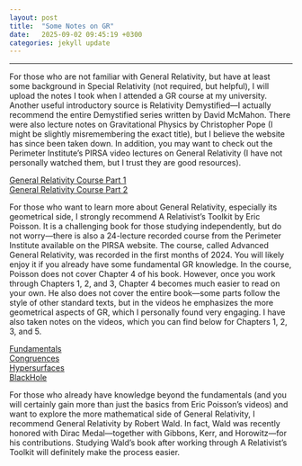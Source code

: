 ```yaml
---
layout: post
title:  "Some Notes on GR"
date:   2025-09-02 09:45:19 +0300
categories: jekyll update
---
```


---
For those who are not familiar with General Relativity, but have at least some background in Special Relativity (not required, but helpful), I will upload the notes I took when I attended a GR course at my university. Another useful introductory source is Relativity Demystified—I actually recommend the entire Demystified series written by David McMahon. There were also lecture notes on Gravitational Physics by Christopher Pope (I might be slightly misremembering the exact title), but I believe the website has since been taken down. In addition, you may want to check out the Perimeter Institute’s PIRSA video lectures on General Relativity (I have not personally watched them, but I trust they are good resources).

[General Relativity Course Part 1](/assets/files/gr1.pdf)<br>
[General Relativity Course Part 2](/assets/files/gr2.pdf)<br>

For those who want to learn more about General Relativity, especially its geometrical side, I strongly recommend A Relativist’s Toolkit by Eric Poisson. It is a challenging book for those studying independently, but do not worry—there is also a 24-lecture recorded course from the Perimeter Institute available on the PIRSA website. The course, called Advanced General Relativity, was recorded in the first months of 2024. You will likely enjoy it if you already have some fundamental GR knowledge. In the course, Poisson does not cover Chapter 4 of his book. However, once you work through Chapters 1, 2, and 3, Chapter 4 becomes much easier to read on your own. He also does not cover the entire book—some parts follow the style of other standard texts, but in the videos he emphasizes the more geometrical aspects of GR, which I personally found very engaging. I have also taken notes on the videos, which you can find below for Chapters 1, 2, 3, and 5.

[Fundamentals](/assets/files/fundamentals.pdf)<br>
[Congruences](/assets/files/congruences.pdf)<br>
[Hypersurfaces](/assets/files/hypersurfaces.pdf)<br>
[BlackHole](/assets/files/blackhole.pdf)<br>



For those who already have knowledge beyond the fundamentals (and you will certainly gain more than just the basics from Eric Poisson’s videos) and want to explore the more mathematical side of General Relativity, I recommend General Relativity by Robert Wald. In fact, Wald was recently honored with Dirac Medal—together with Gibbons, Kerr, and Horowitz—for his contributions. Studying Wald’s book after working through A Relativist’s Toolkit will definitely make the process easier.


